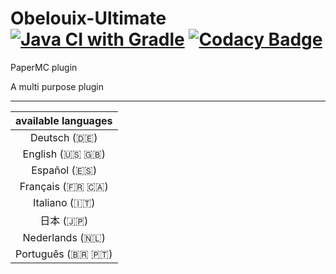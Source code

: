 # Obelouix-Ultimate [![Java CI with Gradle](https://github.com/obelouix/Obelouix-Ultimate/actions/workflows/gradle.yml/badge.svg)](https://github.com/obelouix/Obelouix-Ultimate/actions/workflows/gradle.yml) [![Codacy Badge](https://app.codacy.com/project/badge/Grade/b54eda108994458dbdcb7bb3fe3e7f6f)](https://www.codacy.com/gh/obelouix/Obelouix-Ultimate/dashboard?utm_source=github.com&amp;utm_medium=referral&amp;utm_content=obelouix/Obelouix-Ultimate&amp;utm_campaign=Badge_Grade)
PaperMC plugin

A multi purpose plugin

-----------

| available languages      |
|:----------------------:|
|     Deutsch (🇩🇪)     |
| English (🇺🇸 🇬🇧)      |
|     Español (🇪🇸)     |
| Français (🇫🇷 🇨🇦)     |
|    Italiano (🇮🇹)     |
|       日本 (🇯🇵)        |
|   Nederlands (🇳🇱)    |
| Português (🇧🇷 🇵🇹)  |

